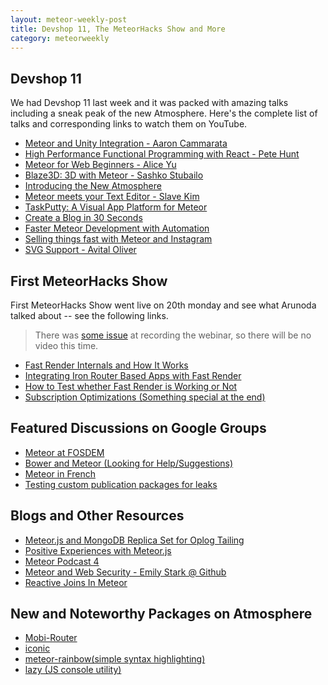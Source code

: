 ```yaml
---
layout: meteor-weekly-post
title: Devshop 11, The MeteorHacks Show and More
category: meteorweekly
---
```


## Devshop 11
We had Devshop 11 last week and it was packed with amazing talks including a sneak peak of the new Atmosphere. Here's the complete list of talks and corresponding links to watch them on YouTube.

* [Meteor and Unity Integration - Aaron Cammarata](http://www.youtube.com/watch?v=Lqcs6hPOcFw&feature=share&t=22m50s)
* [High Performance Functional Programming with React - Pete Hunt](http://www.youtube.com/watch?v=Lqcs6hPOcFw&feature=share&t=49m20s)
* [Meteor for Web Beginners - Alice Yu](http://www.youtube.com/watch?v=Lqcs6hPOcFw&feature=share&t=1h23m21s)
* [Blaze3D: 3D with Meteor - Sashko Stubailo](http://www.youtube.com/watch?v=Lqcs6hPOcFw&feature=share&t=1h29m11s)
* [Introducing the New Atmosphere](http://www.youtube.com/watch?v=Lqcs6hPOcFw&feature=share&t=1h33m52s)
* [Meteor meets your Text Editor - Slave Kim](http://www.youtube.com/watch?v=Lqcs6hPOcFw&feature=share&t=1h43m46s)
* [TaskPutty: A Visual App Platform for Meteor](http://www.youtube.com/watch?v=Lqcs6hPOcFw&feature=share&t=1h54m28s)
* [Create a Blog in 30 Seconds](http://www.youtube.com/watch?v=Lqcs6hPOcFw&feature=share&t=1h59m29s)
* [Faster Meteor Development with Automation](http://www.youtube.com/watch?v=Lqcs6hPOcFw&feature=share&t=2h5m29s)
* [Selling things fast with Meteor and Instagram](http://www.youtube.com/watch?v=Lqcs6hPOcFw&feature=share&t=2h10m23s)
* [SVG Support - Avital Oliver](http://www.youtube.com/watch?v=Lqcs6hPOcFw&feature=share&t=2h15m29s)

## First MeteorHacks Show
First MeteorHacks Show went live on 20th monday and see what Arunoda talked about -- see the following links. 

> There was [some issue](http://meteorhacks.com/whats-happended-at-the-first-meteorhacks-show.html) at recording the webinar, so there will be no video this time.

* [Fast Render Internals and How It Works](http://meteorhacks.com/fast-render-internals-and-how-it-works.html)
* [Integrating Iron Router Based Apps with Fast Render](http://meteorhacks.com/integrating-iron-router-based-apps-with-fast-render.html)
* [How to Test whether Fast Render is Working or Not](http://meteorhacks.com/how-to-test-fast-render-working-or-not.html)
* [Subscription Optimizations (Something special at the end)](http://meteorhacks.com/meteor-subscription-optimizations.html)

## Featured Discussions on Google Groups

* [Meteor at FOSDEM](https://groups.google.com/forum/#!topic/meteor-talk/3hW3mVLRuyA)
* [Bower and Meteor (Looking for Help/Suggestions)](https://groups.google.com/forum/#!topic/meteor-talk/rWeGddSkLuc)
* [Meteor in French](https://groups.google.com/forum/#!topic/meteor-talk/gKUuU0Rq0So)
* [Testing custom publication packages for leaks](https://groups.google.com/forum/#!topic/meteor-core/J9qfZwfvDcw)

## Blogs and Other Resources

* [Meteor.js and MongoDB Replica Set for Oplog Tailing](http://manuel-schoebel.com/blog/meteorjs-and-mongodb-replica-set-for-oplog-tailing)
* [Positive Experiences with Meteor.js](http://eduardofernandez.me/2014/01/09/Positive-Experiences-With-Meteor/)
* [Meteor Podcast 4](http://www.meteorpodcast.com/2014/01/31/episode-4-january-31st-2014/)
* [Meteor and Web Security - Emily Stark @ Github]( http://www.livestream.com/githubpub/video?clipId=pla_3bc04cfc-4b3e-4810-acdd-8cfe79a3018e)
* [Reactive Joins In Meteor](https://www.discovermeteor.com/2014/01/31/reactive-joins-in-meteor/)

## New and Noteworthy Packages on Atmosphere 

* [Mobi-Router](https://atmosphere.meteor.com/package/Mobi-Router)
* [iconic](https://atmosphere.meteor.com/package/ionic)
* [meteor-rainbow(simple syntax highlighting)](https://atmosphere.meteor.com/package/meteor-rainbow)
* [lazy (JS console utility)](https://atmosphere.meteor.com/package/lazy)